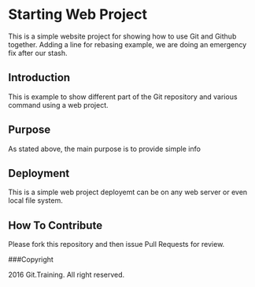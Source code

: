 # Starting Web Project
This is a simple website project for showing how to use Git and Github together.
Adding a line for rebasing example, we are doing an emergency fix after our stash.

## Introduction
This is example to show different part of the Git repository and various command using a web project.

## Purpose

As stated above, the main purpose is to provide simple info

## Deployment
This is a simple web  project deployemt can be on any web server or even local file system.

## How To Contribute

Please fork this repository and then issue Pull Requests for review.

###Copyright

2016 Git.Training. All right reserved.
